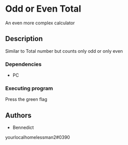 # Odd or Even Total

An even more complex calculator

## Description

Similar to Total number but counts only odd or only even

### Dependencies

* PC

### Executing program

Press the green flag

## Authors

* Bennedict

yourlocalhomelessman2#0390
